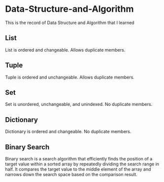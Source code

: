 # Data-Structure-and-Algorithm
  This is the record of Data Structure and Algorithm that I learned

## List
  List is ordered and changeable. Allows duplicate members.
## Tuple
  Tuple is ordered and unchangeable. Allows duplicate members.
## Set
  Set is unordered, unchangeable, and unindexed. No duplicate members.
## Dictionary
  Dictionary is ordered and changeable. No duplicate members.
## Binary Search
  
Binary search is a search algorithm that efficiently finds the position of a target value within a sorted array by repeatedly dividing the search range in half. 
It compares the target value to the middle element of the array and narrows down the search space based on the comparison result.
